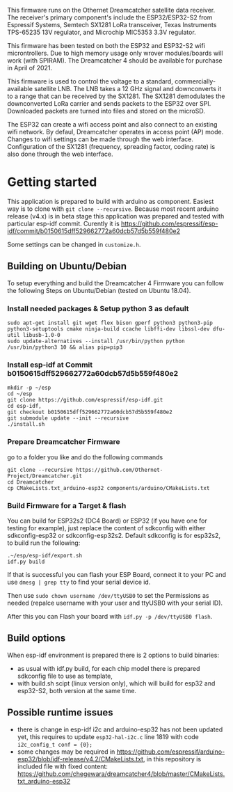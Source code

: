 This firmware runs on the Othernet Dreamcatcher satellite data receiver. The receiver's primary component's include the ESP32/ESP32-S2 from Espressif Systems, Semtech SX1281 LoRa transceiver, Texas Instruments TPS-65235 13V regulator, and Microchip MIC5353 3.3V regulator.

This firmware has been tested on both the ESP32 and ESP32-S2 wifi microntrollers. Due to high memory usage only wrover modules/boards will work (with SPIRAM). The Dreamcatcher 4 should be available for purchase in April of 2021. 

This firmware is used to control the voltage to a standard, commercially-available satellite LNB. The LNB takes a 12 GHz signal and downconverts it to a range that can be received by the SX1281. The SX1281 demodulates the downconverted LoRa carrier and sends packets to the ESP32 over SPI. Downloaded packets are turned into files and stored on the microSD. 

The ESP32 can create a wifi access point and also connect to an existing wifi network. By defaul, Dreamcatcher operates in access point (AP) mode. Changes to wifi settings can be made through the web interface. Configuration of the SX1281 (frequency, spreading factor, coding rate) is also done through the web interface.

# Getting started

This application is prepared to build with arduino as component. Easiest way is to clone with `git clone --recursive`.
Because most recent arduino release (v4.x) is in beta stage this application was prepared and tested with particular esp-idf commit. Curently it is https://github.com/espressif/esp-idf/commit/b0150615dff529662772a60dcb57d5b559f480e2

Some settings can be changed in `customize.h`.

## Building on Ubuntu/Debian
To setup everything and build the Dreamcatcher 4 Firmware you can follow the following Steps on Ubuntu/Debian (tested on Ubuntu 18.04).

### Install needed packages & Setup python 3 as default
```
sudo apt-get install git wget flex bison gperf python3 python3-pip python3-setuptools cmake ninja-build ccache libffi-dev libssl-dev dfu-util libusb-1.0-0
sudo update-alternatives --install /usr/bin/python python /usr/bin/python3 10 && alias pip=pip3
```
### Install esp-idf at Commit b0150615dff529662772a60dcb57d5b559f480e2
```
mkdir -p ~/esp
cd ~/esp
git clone https://github.com/espressif/esp-idf.git
cd esp-idf,
git checkout b0150615dff529662772a60dcb57d5b559f480e2
git submodule update --init --recursive
./install.sh
```
### Prepare Dreamcatcher Firmware

go to a folder you like and do the following commands
```
git clone --recursive https://github.com/Othernet-Project/Dreamcatcher.git
cd Dreamcatcher
cp CMakeLists.txt_arduino-esp32 components/arduino/CMakeLists.txt
```

### Build Firmware for a Target & flash

You can build for ESP32s2 (DC4 Board) or ESP32 (if you have one for testing for example), just replace the content of sdkconfig with either sdkconfig-esp32 or sdkconfig-esp32s2.
Default sdkconfig is for esp32s2, to build run the following:
```
.~/esp/esp-idf/export.sh
idf.py build
```
If that is successful you can flash your ESP Board, connect it to your PC and use `dmesg | grep tty` to find your serial device id.

Then use `sudo chown username /dev/ttyUSB0` to set the Permissions as needed (repalce username with your user and ttyUSB0 with your serial ID).

After this you can Flash your board with `idf.py -p /dev/ttyUSB0 flash`.

## Build options

When esp-idf environment is prepared there is 2 options to build binaries:
* as usual with idf.py build, for each chip model there is prepared sdkconfig file to use as template,
* with build.sh scipt (linux version only), which will build for esp32 and esp32-S2, both version at the same time.

## Possible runtime issues

* there is change in esp-idf i2c and arduino-esp32 has not been updated yet, this requires to update `esp32-hal-i2c.c` line 1819 with code `i2c_config_t conf = {0};`
* some changes may be required in https://github.com/espressif/arduino-esp32/blob/idf-release/v4.2/CMakeLists.txt, in this repository is included file with fixed content:
https://github.com/chegewara/dreamcatcher4/blob/master/CMakeLists.txt_arduino-esp32
